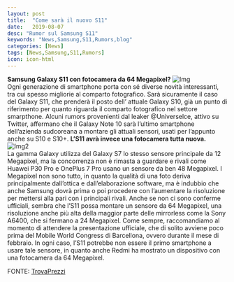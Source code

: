 ```yaml
---
layout: post
title:  "Come sarà il nuovo S11"
date:   2019-08-07
desc: "Rumor sul Samsung S11"
keywords: "News,Samsung,S11,Rumors,blog"
categories: [News]
tags: [News,Samsung,S11,Rumors]
icon: icon-html
---
```


**Samsung Galaxy S11 con fotocamera da 64 Megapixel?**
![Img](https://magazine.trovaprezzi.it/images/2019/07/Untitled-design-3-4.jpg) <br>
Ogni generazione di smartphone porta con sé diverse novità interessanti, tra cui spesso migliorie al comparto fotografico. Sarà sicuramente il caso del Galaxy S11, che prenderà il posto dell’ attuale Galaxy S10, già un punto di riferimento per quanto riguarda il comparto fotografico nel settore smarpthone.
Alcuni rumors provenienti dal leaker @Universelce, attivo su Twitter, affermano che il Galaxy Note 10 sarà l’ultimo smartphone dell’azienda sudcoreana a montare gli attuali sensori, usati per l’appunto anche su S10 e S10+. **L’S11 avrà invece una fotocamera tutta nuova.** <br>
![Img2](https://magazine.trovaprezzi.it/images/2019/07/P1033820.jpg) <br>
La gamma Galaxy utilizza del Galaxy S7 lo stesso sensore principale da 12 Megapixel, ma la concorrenza non è rimasta a guardare e rivali come Huawei P30 Pro e OnePlus 7 Pro usano un sensore da ben 48 Megapixel. I Megapixel non sono tutto, in quanto la qualità di una foto deriva principalmente dall’ottica e dall’elaborazione software, ma è indubbio che anche Samsung dovrà prima o poi procedere con l’aumentare la risoluzione per mettersi alla pari con i principali rivali.
Anche se non ci sono conferme ufficiali, sembra che l’S11 possa montare un sensore da 64 Megapixel, una risoluzione anche più alta della maggior parte delle mirrorless come la Sony A6400, che si fermano a 24 Megapixel.
Come sempre, raccomandiamo al momento di attendere la presentazione ufficiale, che di solito avviene poco prima del Mobile World Congress di Barcellona, ovvero durante il mese di febbraio. In ogni caso, l’S11 potrebbe non essere il primo smartphone a usare tale sensore, in quanto anche Redmi ha mostrato un dispositivo con una fotocamera da 64 Megapixel.

FONTE: [TrovaPrezzi](https://www.trovaprezzi.it/magazine/tech/2019/07/23/samsung-galaxy-s11-con-fotocamera-da-64-megapixel?utm_source=trovaprezzi&utm_campaign=2f5bfc5dca-190730-mag&utm_medium=email&utm_term=0_08d6eddc43-2f5bfc5dca-91541199)
